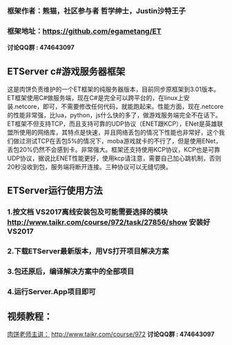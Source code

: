 ### 框架作者：熊猫，社区参与者 哲学绅士，Justin沙特王子
### 框架地址：https://github.com/egametang/ET
__讨论QQ群 : 474643097__

## ETServer c#游戏服务器框架
这是肉饼负责维护的一个ET框架的纯服务器版本，目前同步原框架到3.01版本。
ET框架使用C#做服务端，现在C#是完全可以跨平台的，在linux上安装.netcore，即可，不需要修改任何代码，就能跑起来。性能方面，现在.netcore的性能非常强，比lua，python，js什么快的多了，做游戏服务端完全不在话下。
ET框架不但支持TCP，而且支持可靠的UDP协议（ENET跟KCP），ENet是英雄联盟所使用的网络库，其特点是快速，并且网络丢包的情况下性能也非常好，这个我们做过测试TCP在丢包5%的情况下，moba游戏就卡的不行了，但是使用ENet，丢包20%仍然不会感到卡。非常强大。框架还支持使用KCP协议，KCP也是可靠UDP协议，据说比ENET性能更好，使用kcp请注意，需要自己加心跳机制，否则20秒没收到包，服务端将断开连接。三种协议可以无缝切换。

## ETServer运行使用方法
### 1.按文档 VS2017离线安装包及可能需要选择的模块 http://www.taikr.com/course/972/task/27856/show 安装好VS2017
### 2.下载ETServer最新版本，用VS打开项目解决方案
### 3.包还原后，编译解决方案中的全部项目
### 4.运行Server.App项目即可


## 视频教程：  
[肉饼老师主讲：](http://www.taikr.com/course/972) http://www.taikr.com/course/972
__讨论QQ群 : 474643097__